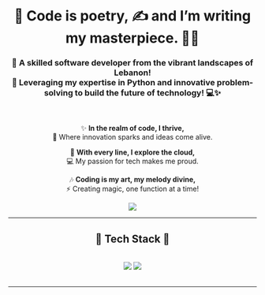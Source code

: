 


<h1 align="center">
<h1 align="center">
   🎨 Code is poetry, ✍️ and I’m writing my masterpiece. 📖🌟

</h1>





</h1>

<h3 align="center">
  🌟 A skilled software developer from the vibrant landscapes of Lebanon! <br>
  🚀 Leveraging my expertise in Python and innovative problem-solving to build the future of technology! 💻✨
</h3>


<br/>
<div align="center">

✨ **In the realm of code, I thrive,**  
🔭 Where innovation sparks and ideas come alive.  

🌱 **With every line, I explore the cloud,**  
💻 My passion for tech makes me proud.  

🎶 **Coding is my art, my melody divine,**  
⚡ Creating magic, one function at a time!  

</div>


 
<div align="center"> 
  <a href="mailto:mohammad77.2002@gmail.com">
    <img src="https://img.shields.io/badge/Gmail-333333?style=for-the-badge&logo=gmail&logoColor=red" />
  </a>


  </a>
</div>

 <hr/>
 
<h2 align="center">🔧 Tech Stack 🔧</h2>
<br/>
<div align="center">
    <img src="https://skillicons.dev/icons?i=html,css,vscode,github" />
    <img src="https://skillicons.dev/icons?i=python,java" /><br>
</div>

<br/>
<hr/>

